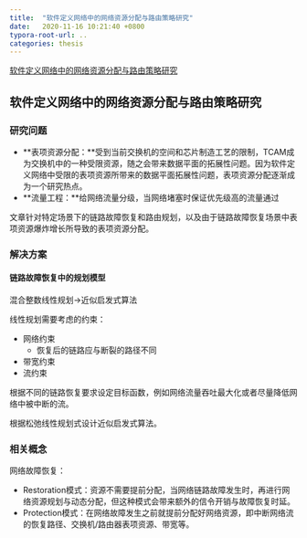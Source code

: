 ```yaml
---
title:  "软件定义网络中的网络资源分配与路由策略研究"
date:   2020-11-16 10:21:40 +0800
typora-root-url: ..
categories: thesis
---
```


[软件定义网络中的网络资源分配与路由策略研究](http://cdmd.cnki.com.cn/Article/CDMD-10614-1020811261.htm)

## 软件定义网络中的网络资源分配与路由策略研究

###  研究问题

* **表项资源分配：**受到当前交换机的空间和芯片制造工艺的限制，TCAM成为交换机中的一种受限资源，随之会带来数据平面的拓展性问题。因为软件定义网络中受限的表项资源所带来的数据平面拓展性问题，表项资源分配逐渐成为一个研究热点。
* **流量工程：**给网络流量分级，当网络堵塞时保证优先级高的流量通过

文章针对特定场景下的链路故障恢复和路由规划，以及由于链路故障恢复场景中表项资源爆炸增长所导致的表项资源分配。

### 解决方案

#### 链路故障恢复中的规划模型

混合整数线性规划->近似启发式算法

线性规划需要考虑的约束：

* 网络约束
  * 恢复后的链路应与断裂的路径不同
* 带宽约束
* 流约束

根据不同的链路恢复要求设定目标函数，例如网络流量吞吐最大化或者尽量降低网络中被中断的流。

根据松弛线性规划式设计近似启发式算法。

### 相关概念

网络故障恢复：

* Restoration模式：资源不需要提前分配，当网络链路故障发生时，再进行网络资源规划与动态分配，但这种模式会带来额外的信令开销与故障恢复时延。
* Protection模式：在网络故障发生之前就提前分配好网络资源，即中断网络流的恢复路径、交换机/路由器表项资源、带宽等。